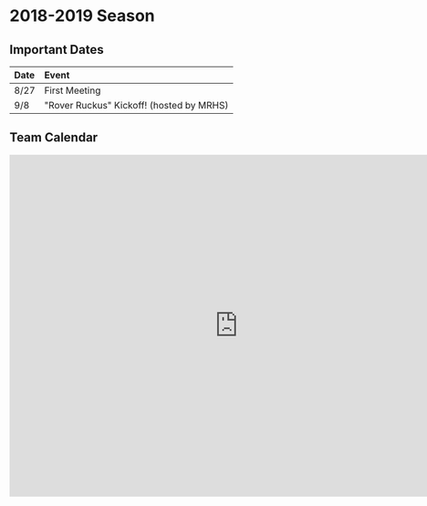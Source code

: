 # 2018-2019 Season 

## Important Dates

  Date | Event 
:------|:-------
  8/27 | First Meeting
   9/8 | "Rover Ruckus" Kickoff! (hosted by MRHS) 

## Team Calendar

<iframe
src="https://calendar.google.com/calendar/embed?showTitle=0&amp;showPrint=0&amp;showCalendars=0&amp;height=600&amp;wkst=1&amp;bgcolor=%23ffffff&amp;src=adams12.org_ph7uf4cpamdfbeai2psbh8h1a4%40group.calendar.google.com&amp;color=%23ffffff&amp;ctz=America%2FDenver" style="border-width:0" width="800" height="600" frameborder="0" scrolling="no"></iframe>

